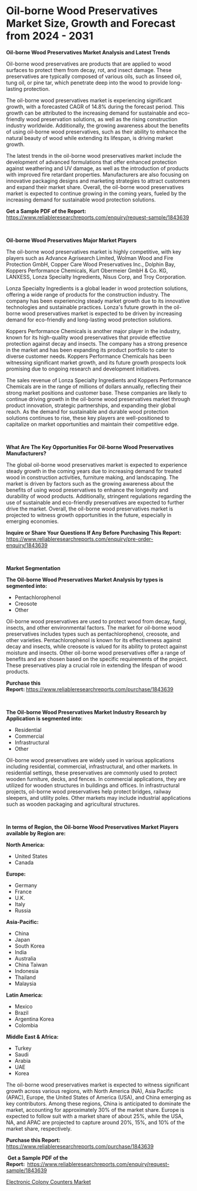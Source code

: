 <p><h1>Oil-borne Wood Preservatives Market Size, Growth and Forecast from 2024 - 2031</h1></p><p><strong>Oil-borne Wood Preservatives Market Analysis and Latest Trends</strong></p>
<p><p>Oil-borne wood preservatives are products that are applied to wood surfaces to protect them from decay, rot, and insect damage. These preservatives are typically composed of various oils, such as linseed oil, tung oil, or pine tar, which penetrate deep into the wood to provide long-lasting protection.</p><p>The oil-borne wood preservatives market is experiencing significant growth, with a forecasted CAGR of 14.8% during the forecast period. This growth can be attributed to the increasing demand for sustainable and eco-friendly wood preservation solutions, as well as the rising construction industry worldwide. Additionally, the growing awareness about the benefits of using oil-borne wood preservatives, such as their ability to enhance the natural beauty of wood while extending its lifespan, is driving market growth.</p><p>The latest trends in the oil-borne wood preservatives market include the development of advanced formulations that offer enhanced protection against weathering and UV damage, as well as the introduction of products with improved fire retardant properties. Manufacturers are also focusing on innovative packaging designs and marketing strategies to attract customers and expand their market share. Overall, the oil-borne wood preservatives market is expected to continue growing in the coming years, fueled by the increasing demand for sustainable wood protection solutions.</p></p>
<p><strong>Get a Sample PDF of the Report:&nbsp;</strong> <a href="https://www.reliableresearchreports.com/enquiry/request-sample/1843639">https://www.reliableresearchreports.com/enquiry/request-sample/1843639</a></p>
<p>&nbsp;</p>
<p><strong>Oil-borne Wood Preservatives Major Market Players</strong></p>
<p><p>The oil-borne wood preservatives market is highly competitive, with key players such as Advance Agrisearch Limited, Wolman Wood and Fire Protection GmbH, Copper Care Wood Preservatives Inc., Dolphin Bay, Koppers Performance Chemicals, Kurt Obermeier GmbH & Co. KG, LANXESS, Lonza Specialty Ingredients, Nisus Corp, and Troy Corporation.</p><p>Lonza Specialty Ingredients is a global leader in wood protection solutions, offering a wide range of products for the construction industry. The company has been experiencing steady market growth due to its innovative technologies and sustainable practices. Lonza's future growth in the oil-borne wood preservatives market is expected to be driven by increasing demand for eco-friendly and long-lasting wood protection solutions.</p><p>Koppers Performance Chemicals is another major player in the industry, known for its high-quality wood preservatives that provide effective protection against decay and insects. The company has a strong presence in the market and has been expanding its product portfolio to cater to diverse customer needs. Koppers Performance Chemicals has been witnessing significant market growth, and its future growth prospects look promising due to ongoing research and development initiatives.</p><p>The sales revenue of Lonza Specialty Ingredients and Koppers Performance Chemicals are in the range of millions of dollars annually, reflecting their strong market positions and customer base. These companies are likely to continue driving growth in the oil-borne wood preservatives market through product innovation, strategic partnerships, and expanding their global reach. As the demand for sustainable and durable wood protection solutions continues to rise, these key players are well-positioned to capitalize on market opportunities and maintain their competitive edge.</p></p>
<p>&nbsp;</p>
<p><strong>What Are The Key Opportunities For Oil-borne Wood Preservatives Manufacturers?</strong></p>
<p><p>The global oil-borne wood preservatives market is expected to experience steady growth in the coming years due to increasing demand for treated wood in construction activities, furniture making, and landscaping. The market is driven by factors such as the growing awareness about the benefits of using wood preservatives to enhance the longevity and durability of wood products. Additionally, stringent regulations regarding the use of sustainable and eco-friendly preservatives are expected to further drive the market. Overall, the oil-borne wood preservatives market is projected to witness growth opportunities in the future, especially in emerging economies.</p></p>
<p><strong>Inquire or Share Your Questions If Any Before Purchasing This Report:</strong> <a href="https://www.reliableresearchreports.com/enquiry/pre-order-enquiry/1843639">https://www.reliableresearchreports.com/enquiry/pre-order-enquiry/1843639</a></p>
<p>&nbsp;</p>
<p><strong>Market Segmentation</strong></p>
<p><strong>The Oil-borne Wood Preservatives Market Analysis by types is segmented into:</strong></p>
<p><ul><li>Pentachlorophenol</li><li>Creosote</li><li>Other</li></ul></p>
<p><p>Oil-borne wood preservatives are used to protect wood from decay, fungi, insects, and other environmental factors. The market for oil-borne wood preservatives includes types such as pentachlorophenol, creosote, and other varieties. Pentachlorophenol is known for its effectiveness against decay and insects, while creosote is valued for its ability to protect against moisture and insects. Other oil-borne wood preservatives offer a range of benefits and are chosen based on the specific requirements of the project. These preservatives play a crucial role in extending the lifespan of wood products.</p></p>
<p><strong>Purchase this Report:&nbsp;</strong><a href="https://www.reliableresearchreports.com/purchase/1843639">https://www.reliableresearchreports.com/purchase/1843639</a></p>
<p>&nbsp;</p>
<p><strong>The Oil-borne Wood Preservatives Market Industry Research by Application is segmented into:</strong></p>
<p><ul><li>Residential</li><li>Commercial</li><li>Infrastructural</li><li>Other</li></ul></p>
<p><p>Oil-borne wood preservatives are widely used in various applications including residential, commercial, infrastructural, and other markets. In residential settings, these preservatives are commonly used to protect wooden furniture, decks, and fences. In commercial applications, they are utilized for wooden structures in buildings and offices. In infrastructural projects, oil-borne wood preservatives help protect bridges, railway sleepers, and utility poles. Other markets may include industrial applications such as wooden packaging and agricultural structures.</p></p>
<p>&nbsp;</p>
<p><strong>In terms of Region, the Oil-borne Wood Preservatives Market Players available by Region are:</strong></p>
<p>
    <p> <strong> North America: </strong>
        <ul>
            <li>United States</li>
            <li>Canada</li>
        </ul>
        </p> 
    <p> <strong> Europe: </strong>
        <ul>
            <li>Germany</li>
            <li>France</li>
            <li>U.K.</li>
            <li>Italy</li>
            <li>Russia</li>
        </ul>
        </p> 
    <p> <strong> Asia-Pacific: </strong>
        <ul>
            <li>China</li>
            <li>Japan</li>
            <li>South Korea</li>
            <li>India</li>
            <li>Australia</li>
            <li>China Taiwan</li>
            <li>Indonesia</li>
            <li>Thailand</li>
            <li>Malaysia</li>
        </ul>
        </p> 
    <p> <strong> Latin America: </strong>
        <ul>
            <li>Mexico</li>
            <li>Brazil</li>
            <li>Argentina Korea</li>
            <li>Colombia</li>
        </ul>
        </p> 
    <p> <strong> Middle East & Africa: </strong>
        <ul>
            <li>Turkey</li>
            <li>Saudi</li>
            <li>Arabia</li>
            <li>UAE</li>
            <li>Korea</li>
        </ul>
    </p>
    </p>
<p><p>The oil-borne wood preservatives market is expected to witness significant growth across various regions, with North America (NA), Asia Pacific (APAC), Europe, the United States of America (USA), and China emerging as key contributors. Among these regions, China is anticipated to dominate the market, accounting for approximately 30% of the market share. Europe is expected to follow suit with a market share of about 25%, while the USA, NA, and APAC are projected to capture around 20%, 15%, and 10% of the market share, respectively.</p></p>
<p><strong>Purchase this Report: </strong><a href="https://www.reliableresearchreports.com/purchase/1843639">https://www.reliableresearchreports.com/purchase/1843639</a></p>
<p>&nbsp;<strong>Get a Sample PDF of the Report:&nbsp;&nbsp;</strong><a href="https://www.reliableresearchreports.com/enquiry/request-sample/1843639">https://www.reliableresearchreports.com/enquiry/request-sample/1843639</a></p>
<p><strong></strong></p>
<p><p><a href="https://meowing-lemming-dd3.notion.site/Electronic-Colony-Counters-Market-Offer-Valuable-Insights-into-Market-Size-Market-Share-Market-Tre-43b01aaf6bb04dcb83788ec4abf167b7">Electronic Colony Counters Market</a></p></p>